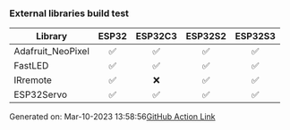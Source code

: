 ### External libraries build test

Library|ESP32|ESP32C3|ESP32S2|ESP32S3
-|:-:|:-:|:-:|:-:
Adafruit_NeoPixel|:white_check_mark:|:white_check_mark:|:white_check_mark:|:white_check_mark:
FastLED|:white_check_mark:|:white_check_mark:|:white_check_mark:|:white_check_mark:
IRremote|:white_check_mark:|:x:|:white_check_mark:|:white_check_mark:
ESP32Servo|:white_check_mark:|:white_check_mark:|:white_check_mark:|:white_check_mark:


Generated on: Mar-10-2023 13:58:56[GitHub Action Link](https://github.com/P-R-O-C-H-Y/arduino-esp32/commit/2c854a3175683b4f676d70c457ee5f20202fee59/checks/4385145377)